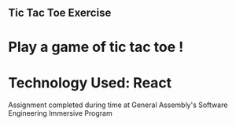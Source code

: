 ## Tic Tac Toe Exercise

# Play a game of tic tac toe !

# Technology Used: React

Assignment completed during time at General Assembly's Software Engineering Immersive Program
